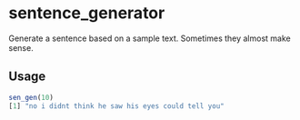 # sentence_generator

Generate a sentence based on a sample text. Sometimes they almost make sense. 

## Usage
```r
sen_gen(10)
[1] "no i didnt think he saw his eyes could tell you"
```
